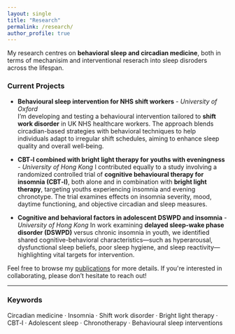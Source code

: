 ```yaml
---
layout: single
title: "Research"
permalink: /research/
author_profile: true
---
```

My research centres on **behavioral sleep and circadian medicine**, both in terms of mechanisim and interventional reserach into sleep disroders across the lifespan.

### Current Projects

- **Behavioural sleep intervention for NHS shift workers** - _University of Oxford_  
  I’m developing and testing a behavioural intervention tailored to **shift work disorder** in UK NHS healthcare workers. The approach blends circadian-based strategies with behavioral techniques to help individuals adapt to irregular shift schedules, aiming to enhance sleep quality and overall well‑being.

- **CBT‑I combined with bright light therapy for youths with eveningness** - _University of Hong Kong_
  I contributed equally to a study involving a randomized controlled trial of **cognitive behavioural therapy for insomnia (CBT‑I)**, both alone and in combination with **bright light therapy**, targeting youths experiencing insomnia and evening chronotype. The trial examines effects on insomnia severity, mood, daytime functioning, and objective circadian and sleep measures.

- **Cognitive and behavioral factors in adolescent DSWPD and insomnia** - _University of Hong Kong_
  In work examining **delayed sleep‑wake phase disorder (DSWPD)** versus chronic insomnia in youth, we identified shared cognitive-behavioral characteristics—such as hyperarousal, dysfunctional sleep beliefs, poor sleep hygiene, and sleep reactivity—highlighting vital targets for intervention.

Feel free to browse my [publications](/publications/) for more details.
If you're interested in collaborating, please don’t hesitate to reach out!

---

### Keywords
Circadian medicine · Insomnia · Shift work disorder · Bright light therapy · CBT‑I · Adolescent sleep · Chronotherapy · Behavioural sleep interventions